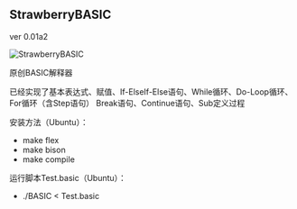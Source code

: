 ## **StrawberryBASIC**
ver 0.01a2

![StrawberryBASIC](http://stevenyang.cn/STRAWBERRY-BASIC.png)

原创BASIC解释器

已经实现了基本表达式、赋值、If-ElseIf-Else语句、While循环、Do-Loop循环、For循环（含Step语句）
Break语句、Continue语句、Sub定义过程


安装方法（Ubuntu）：

- make flex
- make bison
- make compile

运行脚本Test.basic（Ubuntu）：

- ./BASIC < Test.basic

